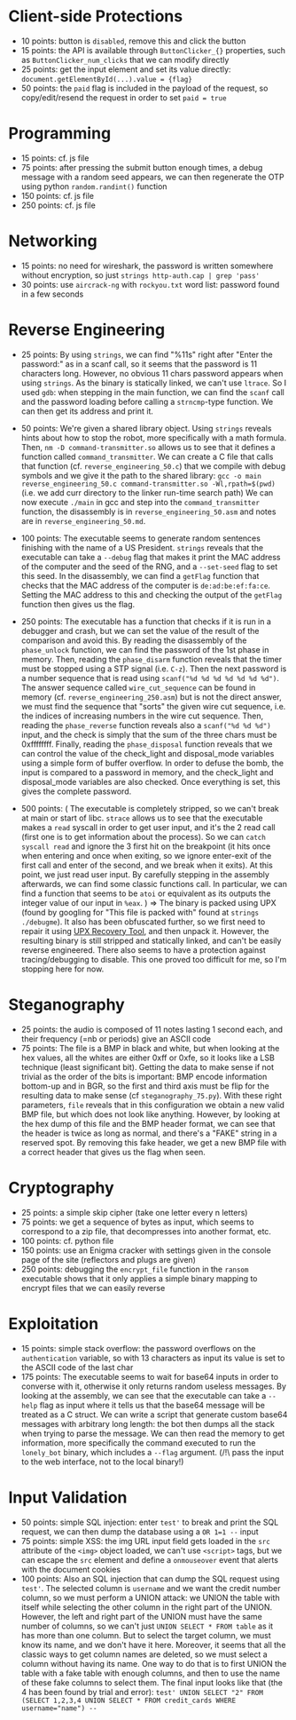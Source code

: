 
# Client-side Protections

- 10 points: button is `disabled`, remove this and click the button
- 15 points: the API is available through `ButtonClicker_{}` properties, such as `ButtonClicker_num_clicks` that we can modify directly
- 25 points: get the input element and set its value directly: `document.getElementById(...).value = {flag}`
- 50 points: the `paid` flag is included in the payload of the request, so copy/edit/resend the request in order to set `paid = true`


# Programming

- 15 points: cf. js file
- 75 points: after pressing the submit button enough times, a debug message with a random seed appears, we can then regenerate the OTP using python `random.randint()` function
- 150 points: cf. js file
- 250 points: cf. js file


# Networking

- 15 points: no need for wireshark, the password is written somewhere without encryption, so just `strings http-auth.cap | grep 'pass'`
- 30 points: use `aircrack-ng` with `rockyou.txt` word list: password found in a few seconds


# Reverse Engineering

- 25 points:
    By using `strings`, we can find "%11s" right after "Enter the password:" as in a scanf call, so it seems that the password is 11 characters long.
    However, no obvious 11 chars password appears when using `strings`.
    As the binary is statically linked, we can't use `ltrace`.
    So I used `gdb`: when stepping in the main function, we can find the `scanf` call and the password loading before calling a `strncmp`-type function.
    We can then get its address and print it.

- 50 points:
    We're given a shared library object. Using `strings` reveals hints about how to stop the robot, more specifically with a math formula.
    Then, `nm -D command-transmitter.so` allows us to see that it defines a function called `command_transmitter`.
    We can create a C file that calls that function (cf. `reverse_engineering_50.c`) that we compile with debug symbols and we give it the path to the shared library:
    `gcc -o main reverse_engineering_50.c command-transmitter.so -Wl,rpath=$(pwd)` (i.e. we add curr directory to the linker run-time search path)
    We can now execute `./main` in gcc and step into the `command_transmitter` function, the disassembly is in `reverse_engineering_50.asm` and notes are
    in `reverse_engineering_50.md`.

- 100 points:
    The executable seems to generate random sentences finishing with the name of a US President. `strings` reveals that the executable can take a `--debug` flag
    that makes it print the MAC address of the computer and the seed of the RNG, and a `--set-seed` flag to set this seed.
    In the disassembly, we can find a `getFlag` function that checks that the MAC address of the computer is `de:ad:be:ef:fa:ce`.
    Setting the MAC address to this and checking the output of the `getFlag` function then gives us the flag.

- 250 points:
    The executable has a function that checks if it is run in a debugger and crash, but we can set the value of the result of the comparison and avoid this.
    By reading the disassembly of the `phase_unlock` function, we can find the password of the 1st phase in memory.
    Then, reading the `phase_disarm` function reveals that the timer must be stopped using a STP signal (i.e. `C-z`).
    Then the next password is a number sequence that is read using `scanf("%d %d %d %d %d %d %d")`.
    The answer sequence called `wire_cut_sequence` can be found in memory (cf. `reverse_engineering_250.asm`) but is not the direct answer,
    we must find the sequence that "sorts" the given wire cut sequence, i.e. the indices of increasing numbers in the wire cut sequence.
    Then, reading the `phase_reverse` function reveals also a `scanf("%d %d %d")` input, and the check is simply that the sum of the three chars must be 0xffffffff.
    Finally, reading the `phase_disposal` function reveals that we can control the value of the check_light and disposal_mode variables using a simple form of
    buffer overflow. In order to defuse the bomb, the input is compared to a password in memory, and the check_light and disposal_mode variables are also checked.
    Once everything is set, this gives the complete password.

- 500 points:
    (
    The executable is completely stripped, so we can't break at main or start of libc. `strace` allows us to see that the executable makes a `read` syscall in
    order to get user input, and it's the 2 read call (first one is to get information about the process).
    So we can `catch syscall read` and ignore the 3 first hit on the breakpoint (it hits once when entering and once when exiting, so we ignore enter-exit of
    the first call and enter of the second, and we break when it exits).
    At this point, we just read user input. By carefully stepping in the assembly afterwards, we can find some classic functions call.
    In particular, we can find a function that seems to be `atoi` or equivalent as its outputs the integer value of our input in `%eax`.
    )
    => The binary is packed using UPX (found by googling for "This file is packed with" found at `strings ./debugme`).
    It also has been obfuscated further, so we first need to repair it using [UPX Recovery Tool](https://github.com/NozomiNetworks/upx-recovery-tool), and then unpack it.
    However, the resulting binary is still stripped and statically linked, and can't be easily reverse engineered.
    There also seems to have a protection against tracing/debugging to disable.
    This one proved too difficult for me, so I'm stopping here for now.


# Steganography

- 25 points: the audio is composed of 11 notes lasting 1 second each, and their frequency (=nb or periods) give an ASCII code
- 75 points:
    The file is a BMP in black and white, but when looking at the hex values, all the whites are either 0xff or 0xfe, so it looks like a LSB technique
    (least significant bit). Getting the data to make sense if not trivial as the order of the bits is important: BMP encode information bottom-up and
    in BGR, so the first and third axis must be flip for the resulting data to make sense (cf `steganography_75.py`).
    With these right parameters, `file` reveals that in this configuration we obtain a new valid BMP file, but which does not look like anything.
    However, by looking at the hex dump of this file and the BMP header format, we can see that the header is twice as long as normal, and there's a "FAKE"
    string in a reserved spot.
    By removing this fake header, we get a new BMP file with a correct header that gives us the flag when seen.


# Cryptography

- 25 points: a simple skip cipher (take one letter every n letters)
- 75 points: we get a sequence of bytes as input, which seems to correspond to a zip file, that decompresses into another format, etc.
- 100 points: cf. python file
- 150 points: use an Enigma cracker with settings given in the console page of the site (reflectors and plugs are given)
- 250 points: debugging the `encrypt_file` function in the `ransom` executable shows that it only applies a simple binary mapping to encrypt files that we can easily reverse


# Exploitation

- 15 points: simple stack overflow: the password overflows on the `authentication` variable, so with 13 characters as input its value is set to the ASCII code of the last char
- 175 points:
    The executable seems to wait for base64 inputs in order to converse with it, otherwise it only returns random useless messages.
    By looking at the assembly, we can see that the executable can take a `--help` flag as input where it tells us that the base64 message will be treated
    as a C struct. We can write a script that generate custom base64 messages with arbitrary long length: the bot then dumps all the stack when trying to parse the message.
    We can then read the memory to get information, more specifically the command executed to run the `lonely_bot` binary, which includes a `--flag` argument.
    (/!\ pass the input to the web interface, not to the local binary!)


# Input Validation

- 50 points: simple SQL injection: enter `test'` to break and print the SQL request, we can then dump the database using a `OR 1=1 --` input
- 75 points: simple XSS: the img URL input field gets loaded in the `src` attribute of the `<img>` object loaded, we can't use `<script>` tags,
    but we can escape the `src` element and define a `onmouseover` event that alerts with the document cookies
- 100 points:
    Also an SQL injection that can dump the SQL request using `test'`. The selected column is `username` and we want the credit number column, so we must
    perform a UNION attack: we UNION the table with itself while selecting the other column in the right part of the UNION.
    However, the left and right part of the UNION must have the same number of columns, so we can't just `UNION SELECT * FROM table` as it has more than one column.
    But to select the target column, we must know its name, and we don't have it here. Moreover, it seems that all the classic ways to get column names are deleted,
    so we must select a column without having its name.
    One way to do that is to first UNION the table with a fake table with enough columns, and then to use the name of these fake columns to select them.
    The final input looks like that (the 4 has been found by trial and error):
    `test' UNION SELECT "2" FROM (SELECT 1,2,3,4 UNION SELECT * FROM credit_cards WHERE username="name") --`
